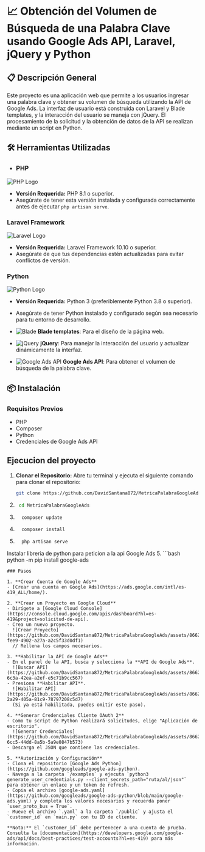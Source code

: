 # 📈 Obtención del Volumen de Búsqueda de una Palabra Clave usando Google Ads API, Laravel, jQuery y Python

## 📋 Descripción General
Este proyecto es una aplicación web que permite a los usuarios ingresar una palabra clave y obtener su volumen de búsqueda utilizando la API de Google Ads. La interfaz de usuario está construida con Laravel y Blade templates, y la interacción del usuario se maneja con jQuery. El procesamiento de la solicitud y la obtención de datos de la API se realizan mediante un script en Python.

## 🛠 Herramientas Utilizadas
- ### PHP
![PHP Logo](https://upload.wikimedia.org/wikipedia/commons/thumb/2/27/PHP-logo.svg/64px-PHP-logo.svg.png)

- **Versión Requerida:** PHP 8.1 o superior.
- Asegúrate de tener esta versión instalada y configurada correctamente antes de ejecutar `php artisan serve`.

### Laravel Framework
![Laravel Logo](https://upload.wikimedia.org/wikipedia/commons/thumb/9/9a/Laravel.svg/64px-Laravel.svg.png)

- **Versión Requerida:** Laravel Framework 10.10 o superior.
- Asegúrate de que tus dependencias estén actualizadas para evitar conflictos de versión.

### Python
![Python Logo](https://upload.wikimedia.org/wikipedia/commons/thumb/c/c3/Python-logo-notext.svg/64px-Python-logo-notext.svg.png)

- **Versión Requerida:** Python 3 (preferiblemente Python 3.8 o superior).

- Asegúrate de tener Python instalado y configurado según sea necesario para tu entorno de desarrollo.
- ![Blade](https://img.shields.io/badge/-Blade%20Templates-FF2D20?logo=laravel&logoColor=white) **Blade templates**: Para el diseño de la página web.
- ![jQuery](https://img.shields.io/badge/-jQuery-0769AD?logo=jquery&logoColor=white) **jQuery**: Para manejar la interacción del usuario y actualizar dinámicamente la interfaz.
- ![Google Ads API](https://img.shields.io/badge/-Google%20Ads%20API-4285F4?logo=googleads&logoColor=white) **Google Ads API**: Para obtener el volumen de búsqueda de la palabra clave.

## 📦 Instalación

### Requisitos Previos
- PHP
- Composer
- Python
- Credenciales de Google Ads API

## Ejecucion del proyecto 
1. **Clonar el Repositorio:**
   Abre tu terminal y ejecuta el siguiente comando para clonar el repositorio:
   ```bash
   git clone https://github.com/DavidSantana872/MetricaPalabraGoogleAds.git
    ```
2. 
     ```bash
      cd MetricaPalabraGoogleAds
    ```
3.  ```bash
      composer update 
    ```
4.  ```bash
      composer install 
    ```
4.  ```bash
      php artisan serve 
    ```
Instalar libreria de python para peticion a la api Google Ads 
5. ```bash 
      python -m pip install google-ads
   ```
### Pasos

1. **Crear Cuenta de Google Ads**
   - [Crear una cuenta en Google Ads](https://ads.google.com/intl/es-419_ALL/home/).

2. **Crear un Proyecto en Google Cloud**
   - Dirígete a [Google Cloud Console](https://console.cloud.google.com/apis/dashboard?hl=es-419&project=solicitud-de-api).
   - Crea un nuevo proyecto.
     ![Crear Proyecto](https://github.com/DavidSantana872/MetricaPalabraGoogleAds/assets/86623205/cbc8e03a-fee9-4902-a27a-a2c5f33d0df1)
     // Rellena los campos necesarios.

3. **Habilitar la API de Google Ads**
   - En el panel de la API, busca y selecciona la **API de Google Ads**.
     ![Buscar API](https://github.com/DavidSantana872/MetricaPalabraGoogleAds/assets/86623205/c1eb647c-6c3a-42ea-a2ef-e5c71b9cc567)
   - Presiona **Habilitar API**.
     ![Habilitar API](https://github.com/DavidSantana872/MetricaPalabraGoogleAds/assets/86623205/89a01fa6-2a29-405a-81c9-78797208c5d7)
     (Si ya está habilitada, puedes omitir este paso).

4. **Generar Credenciales Cliente OAuth 2**
   - Como tu script de Python realizará solicitudes, elige "Aplicación de escritorio".
     ![Generar Credenciales](https://github.com/DavidSantana872/MetricaPalabraGoogleAds/assets/86623205/c7e1130c-6cc5-44dd-8a5b-5a9e0847b573)
   - Descarga el JSON que contiene las credenciales.

5. **Autorización y Configuración**
   - Clona el repositorio [Google Ads Python](https://github.com/googleads/google-ads-python).
   - Navega a la carpeta `/examples` y ejecuta `python3 generate_user_credentials.py --client_secrets_path="ruta/al/json"` para obtener un enlace y un token de refresh.
   - Copia el archivo [google-ads.yaml](https://github.com/googleads/google-ads-python/blob/main/google-ads.yaml) y completa los valores necesarios y recuerda poner `user_proto_bus = True`.
   - Mueve el archivo `.yaml` a la carpeta `/public` y ajusta el `customer_id` en `main.py` con tu ID de cliente.

   **Nota:** El `customer_id` debe pertenecer a una cuenta de prueba. Consulta la [documentación](https://developers.google.com/google-ads/api/docs/best-practices/test-accounts?hl=es-419) para más información.


